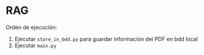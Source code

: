 # RAG

Orden de ejecución:

1. Ejecutar `store_in_bdd.py` para guardar información del PDF en bdd local
2. Ejecutar `main.py` 
